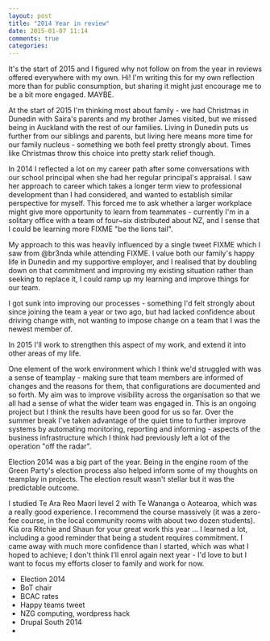 ```yaml
---
layout: post
title: "2014 Year in review"
date: 2015-01-07 11:14
comments: true
categories:
---
```


It's the start of 2015 and I figured why not follow on from the year
in reviews offered everywhere with my own. Hi! I'm writing this for my
own reflection more than for public consumption, but sharing it might
just encourage me to be a bit more engaged. MAYBE.

At the start of 2015 I'm thinking most about family - we had Christmas
in Dunedin with Saira's parents and my brother James visited, but we
missed being in Auckland with the rest of our families. Living in
Dunedin puts us further from our siblings and parents, but living here
means more time for our family nucleus - something we both feel pretty
strongly about. Times like Christmas throw this choice into pretty
stark relief though.

In 2014 I reflected a lot on my career path after some conversations
with our school principal when she had her regular principal's
appraisal. I saw her approach to career which takes a longer term view
to professional development than I had considered, and wanted to
establish similar perspective for myself. This forced me to ask
whether a larger workplace might give more opportunity to learn from
teammates - currently I'm in a solitary office with a team of four~six
distributed about NZ, and I sense that I could be learning more FIXME
"be the lions tail".

My approach to this was heavily influenced by a single tweet FIXME
which I saw from @br3nda while attending FIXME. I value both our
family's happy life in Dunedin and my supportive employer, and I
realised that by doubling down on that commitment and improving my
existing situation rather than seeking to replace it, I could ramp up
my learning and improve things for our team.

I got sunk into improving our processes - something I'd felt strongly
about since joining the team a year or two ago, but had lacked
confidence about driving change with, not wanting to impose change
on a team that I was the newest member of.

In 2015 I'll work to strengthen this aspect of my work, and extend it
into other areas of my life.

One element of the work environment which I think we'd struggled with
was a sense of teamplay - making sure that team members are informed
of changes and the reasons for them, that configurations are
documented and so forth. My aim was to improve visibility across the
organisation so that we all had a sense of what the wider team was
engaged in. This is an ongoing project but I think the results have
been good for us so far. Over the summer break I've taken advantage of
the quiet time to further improve systems by automating monitoring,
reporting and informing - aspects of the business infrastructure which
I think had previously left a lot of the operation "off the radar".

Election 2014 was a big part of the year. Being in the engine room of
the Green Party's election process also helped inform some of my
thoughts on teamplay in projects. The election result wasn't stellar
but it was the predictable outcome.

I studied Te Ara Reo Maori level 2 with Te Wananga o Aotearoa, which
was a really good experience. I recommend the course massively (it was
a zero-fee course, in the local community rooms with about two dozen
students). Kia ora Ritchie and Shaun for your great work this year
... I learned a lot, including a good reminder that being a student
requires commitment. I came away with much more confidence than I
started, which was what I hoped to achieve; I don't think I'll enrol
again next year - I'd love to but I want to focus my efforts closer to
family and work for now.



* Election 2014
* BoT chair
* BCAC rates
* Happy teams tweet
* NZG computing, wordpress hack
* Drupal South 2014
*
